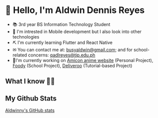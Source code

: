 # 👋 Hello, I'm Aldwin Dennis Reyes

- 📚 3rd year BS Information Technology Student
- 👀 I'm intrested in Mobile development but I also look into other technologies
- ⛏ I'm currently learning Flutter and React Native
- ✉ You can contact me at: busyaldwin@gmail.com; and for school-related concerns: qadlreyes@tip.edu.ph
- 🌟I'm currently working on [Amicon anime website](https://github.com/Aldwinny/amicon-anime-rating-site) (Personal Project), [Foody](https://github.com/Aldwinny/sw-foody) (School Project), [Deliveroo](https://github.com/Aldwinny/deliveroo-clone) (Tutorial-based Project)

## What I know 👨‍💻

## My Github Stats

[Aldwinny's GitHub stats](https://github-readme-stats.vercel.app/api?username=aldwinny&show_icons=true&theme=onedark)

